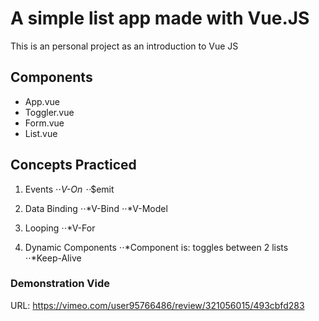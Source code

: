 # A simple list app made with Vue.JS

This is an personal project as an introduction to Vue JS

## Components
* App.vue
* Toggler.vue
* Form.vue
* List.vue

## Concepts Practiced
1. Events
⋅⋅*V-On
⋅⋅*$emit

2. Data Binding
⋅⋅*V-Bind
⋅⋅*V-Model

3. Looping
⋅⋅*V-For

4. Dynamic Components
⋅⋅*Component is: toggles between 2 lists
⋅⋅*Keep-Alive

### Demonstration Vide
URL: https://vimeo.com/user95766486/review/321056015/493cbfd283
